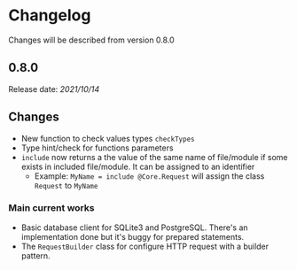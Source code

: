 # Changelog

Changes will be described from version 0.8.0

## 0.8.0
Release date: *2021/10/14*

## Changes

- New function to check values types `checkTypes`
- Type hint/check for functions parameters
- `include` now returns a the value of the same name of file/module if some exists in included file/module. It can be assigned to an identifier
    - Example: `MyName = include @Core.Request` will assign the class `Request` to `MyName`


### Main current works

- Basic database client for SQLite3 and PostgreSQL. There's an implementation done but it's buggy for prepared statements.
- The `RequestBuilder` class for configure HTTP request with a builder pattern.

